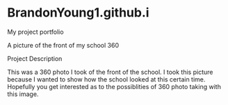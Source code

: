 # BrandonYoung1.github.i
My project portfolio

A picture of the front of my school 360

<script src='//vizor.io/static/scripts/vizor-360-embed.js' data-vizorurl='//vizor.io/embed/brandon1young2/a-picture-of-the-front-of-my-school'></script>

Project Description

This was a 360 photo I took of the front of the school. I took this picture because I wanted to show how the school looked at this certain time. Hopefully you get interested as to the possiblities of 360 photo taking with this image.
